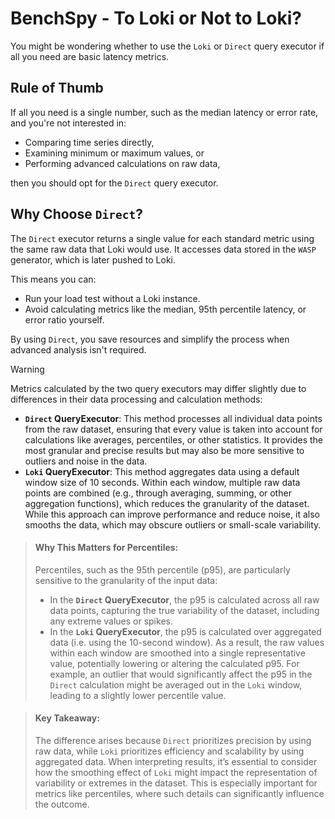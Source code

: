 # BenchSpy - To Loki or Not to Loki?

You might be wondering whether to use the `Loki` or `Direct` query executor if all you need are basic latency metrics.

## Rule of Thumb

If all you need is a single number, such as the median latency or error rate, and you're not interested in:
- Comparing time series directly,
- Examining minimum or maximum values, or
- Performing advanced calculations on raw data,

then you should opt for the `Direct` query executor.

## Why Choose `Direct`?

The `Direct` executor returns a single value for each standard metric using the same raw data that Loki would use. It accesses data stored in the `WASP` generator, which is later pushed to Loki.

This means you can:
- Run your load test without a Loki instance.
- Avoid calculating metrics like the median, 95th percentile latency, or error ratio yourself.

By using `Direct`, you save resources and simplify the process when advanced analysis isn't required.

> [!WARNING]
> Metrics calculated by the two query executors may differ slightly due to differences in their data processing and calculation methods:
> - **`Direct` QueryExecutor**: This method processes all individual data points from the raw dataset, ensuring that every value is taken into account for calculations like averages, percentiles, or other statistics. It provides the most granular and precise results but may also be more sensitive to outliers and noise in the data.
> - **`Loki` QueryExecutor**: This method aggregates data using a default window size of 10 seconds. Within each window, multiple raw data points are combined (e.g., through averaging, summing, or other aggregation functions), which reduces the granularity of the dataset. While this approach can improve performance and reduce noise, it also smooths the data, which may obscure outliers or small-scale variability.

> #### Why This Matters for Percentiles:
> Percentiles, such as the 95th percentile (p95), are particularly sensitive to the granularity of the input data:
> - In the **`Direct` QueryExecutor**, the p95 is calculated across all raw data points, capturing the true variability of the dataset, including any extreme values or spikes.
> - In the **`Loki` QueryExecutor**, the p95 is calculated over aggregated data (i.e. using the 10-second window). As a result, the raw values within each window are smoothed into a single representative value, potentially lowering or altering the calculated p95. For example, an outlier that would significantly affect the p95 in the `Direct` calculation might be averaged out in the `Loki` window, leading to a slightly lower percentile value.

> #### Key Takeaway:
> The difference arises because `Direct` prioritizes precision by using raw data, while `Loki` prioritizes efficiency and scalability by using aggregated data. When interpreting results, it’s essential to consider how the smoothing effect of `Loki` might impact the representation of variability or extremes in the dataset. This is especially important for metrics like percentiles, where such details can significantly influence the outcome.